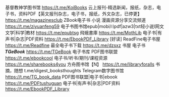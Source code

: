 基督教神学图书馆
https://t.me/KoiBooks
云上报刊-精选新闻，报纸，杂志，电子书，资料PDF【英文报刊杂志，电子书，报纸，外文杂志，已停更】
https://t.me/magazinesclub
ZBook电子书 小说 漫画资源分享交流频道
https://t.me/ziyuanfeng59
电子书图书馆epub|mobi川pdf|azw3|txt轻小说I网文文学|科学|教材
https://t.me/epubtsg
飛蛾書庫
https://t.me/MothLib 
电子书|有声书|杂志|PDF资料
https://t.me/EbookPDF_Library
[好读] ReadFine电子书屋
https://t.me/Readfine
最全电子书下载
https://t.me/dzsxz
书屋 电子书 𝑻𝑮𝒆𝑩𝒐𝒐𝒌
https://t.me/TGeBook
电子书库 PDF图书联盟
https://t.me/ebookcool
电子书/听书/期刊/课程资源
https://t.me/sharebooks4you
方舟图书馆【N】
https://t.me/libraryforalls
书摘，随想
t.me/digest_booksthoughts
Telegram数字图书馆
https://t.me/TG_book_data
PDF图书联盟|电子书|ebook
https://t.me/PDFtushuguan
电子书|有声书|杂志|PDF资料
https://t.me/EbookPDF_Library